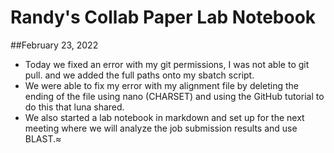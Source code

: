 # Randy's Collab Paper Lab Notebook

##February 23, 2022

- Today we fixed an error with my git permissions, I was not able to git pull. and we added the full paths onto my sbatch script.
- We were able to fix my error with my alignment file by deleting the ending of the file using nano (CHARSET) and using the GitHub tutorial to do this that luna shared.
- We also started a lab notebook in markdown and set up for the next meeting where we will analyze the job submission results and use BLAST.≈
